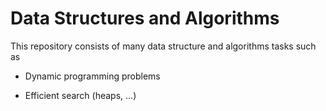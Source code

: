 # Data Structures and Algorithms

This repository consists of many data structure and algorithms tasks such as

* Dynamic programming problems

* Efficient search (heaps, ...)
